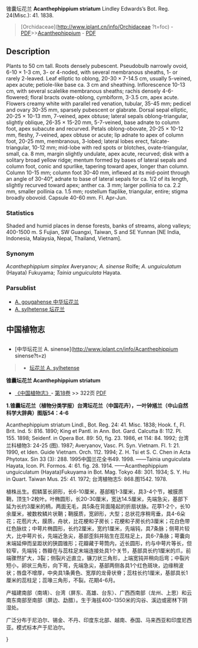 锥囊坛花兰 **Acanthephippium striatum** Lindley Edwards’s Bot. Reg. 24(Misc.): 41. 1838.

> [Orchidaceae](http://www.iplant.cn/info/Orchidaceae ?t=foc) - [PDF](http://iplant.cn/foc/pdf/Orchidaceae.pdf)>>[Acanthephippium](Acanthephippium-坛花兰属.md) - [PDF](http://www.iplant.cn/foc/pdf/Acanthephippium.pdf)

## Description

Plants to 50 cm tall. Roots densely pubescent. Pseudobulb narrowly ovoid, 6-10 × 1-3 cm, 3- or 4-noded, with several membranous sheaths, 1- or rarely 2-leaved. Leaf elliptic to oblong, 20-30 × 7-14.5 cm, usually 5-veined, apex acute; petiole-like base ca. 3 cm and sheathing. Inflorescence 10-13 cm, with several scalelike membranous sheaths; rachis densely 4-6-flowered; floral bracts ovate-oblong, cymbiform, 3-3.5 cm, apex acute. Flowers creamy white with parallel red venation, tubular, 35-45 mm; pedicel and ovary 30-35 mm, sparsely pubescent or glabrate. Dorsal sepal elliptic, 20-25 × 10-13 mm, 7-veined, apex obtuse; lateral sepals oblong-triangular, slightly oblique, 26-35 × 15-20 mm, 5-7-veined, base adnate to column foot, apex subacute and recurved. Petals oblong-obovate, 20-25 × 10-12 mm, fleshy, 7-veined, apex obtuse or acute; lip adnate to apex of column foot, 20-25 mm, membranous, 3-lobed; lateral lobes erect, falcate-triangular, 10-12 mm; mid-lobe with red spots or blotches, ovate-triangular, small, ca. 8 mm, margin slightly undulate, apex acute, recurved; disk with a solitary broad yellow ridge; mentum formed by bases of lateral sepals and column foot, conic and spurlike, tapering toward apex, longer than column. Column 10-15 mm; column foot 30-40 mm, inflexed at its mid-point through an angle of 30-40°, adnate to base of lateral sepals for ca. 1/2 of its length, slightly recurved toward apex; anther ca. 3 mm; larger pollinia to ca. 2.2 mm, smaller pollinia ca. 1.5 mm; rostellum flaplike, triangular, entire; stigma broadly obovoid. Capsule 40-60 mm. Fl. Apr-Jun.

### Statistics
Shaded and humid places in dense forests, banks of streams, along valleys; 400-1500 m. S Fujian, SW Guangxi, Taiwan, S and SE Yunnan [NE India, Indonesia, Malaysia, Nepal, Thailand, Vietnam].

### Synonym
*Acanthephippium simplex* Averyanov; *A. sinense* Rolfe; *A. unguiculatum* (Hayata) Fukuyama; *Tainia unguiculata* Hayata.

### Parsublist

* [A.  gougahense  中华坛花兰](Acanthephippium-gougahense-中华坛花兰.md)
* [A.  sylhetense  坛花兰](Acanthephippium-sylhetense-坛花兰.md)

## 中国植物志

## 
* [中华坛花兰  A.  sinense](http://www.iplant.cn/info/Acanthephippium sinense?t=z)
> * [坛花兰  A.  sylhetense](Acanthephippium-sylhetense-坛花兰.md)

**锥囊坛花兰 Acanthephippium striatum**

* [《中国植物志》](http://www.iplant.cn/frps)- [第18卷](http://www.iplant.cn/frps/vol/18) >> 322页 [PDF](http://www.iplant.cn/frps/pdf/18/322.pdf)

**1.锥囊坛花兰（植物分类学报）台湾坛花兰（中国花卉），一叶钟馗兰（中山自然科学大辞典）图版54：4-6**

Acanthephippium striatum Lindl., Bot. Reg. 24: 41. Misc. 1838; Hook. f., Fl. Brit. Ind. 5: 816. 1890; King et Pantl. in Ann. Bot. Gard. Calcutta 8: 112. Pl. 155. 1898; Seidenf. in Opera Bot. 89: 50, fig. 23. 1986, et 114: 84. 1992; 台湾兰科植物3: 24-25 (图). 1987; Averyanov, Vasc. Pl. Syn. Vietnam. Fl. 1: 21. 1990, et Iden. Guide Vietnam. Orch. 112. 1994; Z. H. Tsi et S. C. Chen in Acta Phytotax. Sin 33 (3): 288. 1995中国兰花全书49. 1998. ——Tainia unguiculata Hayata, Icon. Pl. Formos. 4: 61. fig. 28. 1914. ——Acanthephippium unguiculatum (Hayata)Fukuyama in Bot. Mag. Tokyo 48: 301. 1934; S. Y. Hu in Quart. Taiwan Mus. 25: 41. 1972; 台湾植物志5: 868.图1542. 1978.

植株丛生。假鳞茎长卵形，长6-10厘米，基部粗1-3厘米，具3-4个节，被膜质鞘，顶生1-2枚叶。叶椭圆形，长20-30厘米，宽达14.5厘米，先端急尖，基部下延为长约3厘米的柄，两面无毛，具5条在背面隆起的折扇状脉。花葶1-2个，长10余厘米，被数枚鳞片状鞘；鞘膜质，宽卵形，大型；总状花序稍弯垂，具4-6朵花；花苞片大，膜质，舟状，比花梗和子房长；花梗和子房长约3厘米；花白色带红色脉纹；中萼片椭圆形，长约2厘米，宽约1厘米，先端钝，具7条脉；侧萼片较大，比中萼片长，先端近急尖，基部歪斜并贴生在蕊柱足上，具6-7条脉；萼囊向末端延伸而呈距状的狭圆锥形；花瓣藏于萼筒内，近长圆形，约与中萼片等长，但较窄，先端钝；唇瓣在与蕊柱足末端连接处具1个关节，基部具长约1厘米的爪，前端骤然扩大，3裂；侧裂片近直立，镰刀状三角形，上端宽钝并稍向后弯；中裂片短小，卵状三角形，向下弯，先端急尖，基部两侧各具1个红色斑块，边缘稍波状；唇盘不增厚，中央具1条黄色、宽厚的龙骨状脊；蕊柱长约1厘米，基部具长1厘米的蕊柱足；蕊喙三角形，不裂。花期4-6月。

产福建南部（南靖）、台湾（屏东、高雄、台东）、广西西南部（龙州、上思）和云南东南部至南部（屏边、勐腊）。生于海拔400-1350米的沟谷、溪边或密林下阴湿处。

广泛分布于尼泊尔、锡金、不丹、印度东北部、越南、泰国、马来西亚和印度尼西亚。模式标本产于尼泊尔。

}